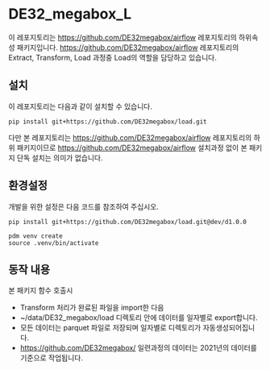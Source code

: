 # DE32_megabox_L

이 레포지토리는 https://github.com/DE32megabox/airflow 레포지토리의 하위속성 패키지입니다.
https://github.com/DE32megabox/airflow 레포지토리의 Extract, Transform, Load 과정중 Load의 역할을 담당하고 있습니다.

## 설치

이 레포지토리는 다음과 같이 설치할 수 있습니다.
```
pip install git+https://github.com/DE32megabox/load.git
```
다만 본 레포지토리는 https://github.com/DE32megabox/airflow 레포지토리의 하위 패키지이므로
https://github.com/DE32megabox/airflow 설치과정 없이 본 패키지 단독 설치는 의미가 없습니다.

## 환경설정

개발을 위한 설정은 다음 코드를 참조하여 주십시오.

```
pip install git+https://github.com/DE32megabox/load.git@dev/d1.0.0
```
```
pdm venv create
source .venv/bin/activate
```

## 동작 내용
본 패키지 함수 호출시 
- Transform 처리가 완료된 파일을 import한 다음
- ~/data/DE32_megabox/load 디렉토리 안에 데이터를 일자별로 export합니다.
- 모든 데이터는 parquet 파일로 저장되며 일자별로 디렉토리가 자동생성되어집니다.
- https://github.com/DE32megabox/ 일련과정의 데이터는 2021년의 데이터를 기준으로 작업됩니다.

